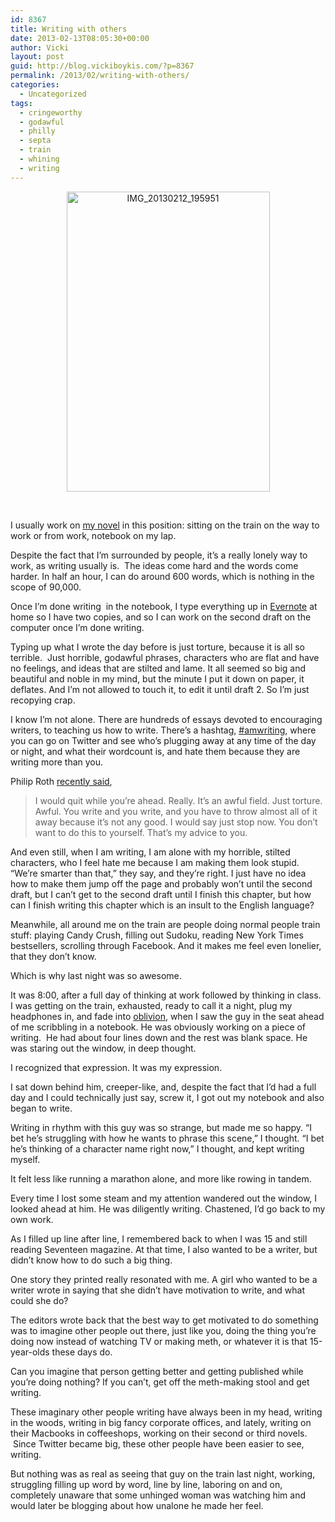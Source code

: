 ```yaml
---
id: 8367
title: Writing with others
date: 2013-02-13T08:05:30+00:00
author: Vicki
layout: post
guid: http://blog.vickiboykis.com/?p=8367
permalink: /2013/02/writing-with-others/
categories:
  - Uncategorized
tags:
  - cringeworthy
  - godawful
  - philly
  - septa
  - train
  - whining
  - writing
---
```

<p style="text-align: center;">
  <a href="http://blog.vickiboykis.com/wp-content/uploads/2013/02/IMG_20130212_195951.jpg"><img class="aligncenter  wp-image-8368" alt="IMG_20130212_195951" src="http://blog.vickiboykis.com/wp-content/uploads/2013/02/IMG_20130212_195951-580x857.jpg" width="325" height="480" /></a>
</p>

&nbsp;

I usually work on <a href="http://blog.vickiboykis.com/2012/09/the-art-of-the-slog/" target="_blank">my novel</a> in this position: sitting on the train on the way to work or from work, notebook on my lap.

Despite the fact that I&#8217;m surrounded by people, it&#8217;s a really lonely way to work, as writing usually is.  The ideas come hard and the words come harder. In half an hour, I can do around 600 words, which is nothing in the scope of 90,000.

<!--more-->

Once I&#8217;m done writing  in the notebook, I type everything up in <a href="http://evernote.com/" target="_blank">Evernote</a> at home so I have two copies, and so I can work on the second draft on the computer once I&#8217;m done writing.

Typing up what I wrote the day before is just torture, because it is all so terrible.  Just horrible, godawful phrases, characters who are flat and have no feelings, and ideas that are stilted and lame. It all seemed so big and beautiful and noble in my mind, but the minute I put it down on paper, it deflates. And I&#8217;m not allowed to touch it, to edit it until draft 2. So I&#8217;m just recopying crap.

I know I&#8217;m not alone. There are hundreds of essays devoted to encouraging writers, to teaching us how to write. There&#8217;s a hashtag, <a href="https://twitter.com/search?q=%23amwriting&src=typd" target="_blank">#amwriting</a>, where you can go on Twitter and see who&#8217;s plugging away at any time of the day or night, and what their wordcount is, and hate them because they are writing more than you.

Philip Roth <a href="http://www.newyorker.com/online/blogs/books/2013/02/elizabeth-gilbert-versus-philip-roth-is-writing-torture.html#ixzz2KmXzS8Mz" target="_blank">recently said</a>,

> I would quit while you’re ahead. Really. It’s an awful field. Just torture. Awful. You write and you write, and you have to throw almost all of it away because it’s not any good. I would say just stop now. You don’t want to do this to yourself. That’s my advice to you.

And even still, when I am writing, I am alone with my horrible, stilted characters, who I feel hate me because I am making them look stupid. &#8220;We&#8217;re smarter than that,&#8221; they say, and they&#8217;re right. I just have no idea how to make them jump off the page and probably won&#8217;t until the second draft, but I can&#8217;t get to the second draft until I finish this chapter, but how can I finish writing this chapter which is an insult to the English language?

Meanwhile, all around me on the train are people doing normal people train stuff: playing Candy Crush, filling out Sudoku, reading New York Times bestsellers, scrolling through Facebook. And it makes me feel even lonelier, that they don&#8217;t know.

Which is why last night was so awesome.

It was 8:00, after a full day of thinking at work followed by thinking in class. I was getting on the train, exhausted, ready to call it a night, plug my headphones in, and fade into <a href="http://www.youtube.com/watch?v=9xsoCki4pTk" target="_blank">oblivion</a>, when I saw the guy in the seat ahead of me scribbling in a notebook. He was obviously working on a piece of writing.  He had about four lines down and the rest was blank space. He was staring out the window, in deep thought.

I recognized that expression. It was my expression.

I sat down behind him, creeper-like, and, despite the fact that I&#8217;d had a full day and I could technically just say, screw it, I got out my notebook and also began to write.

Writing in rhythm with this guy was so strange, but made me so happy. &#8220;I bet he&#8217;s struggling with how he wants to phrase this scene,&#8221; I thought. &#8220;I bet he&#8217;s thinking of a character name right now,&#8221; I thought, and kept writing myself.

It felt less like running a marathon alone, and more like rowing in tandem.

Every time I lost some steam and my attention wandered out the window, I looked ahead at him. He was diligently writing. Chastened, I&#8217;d go back to my own work.

As I filled up line after line, I remembered back to when I was 15 and still reading Seventeen magazine. At that time, I also wanted to be a writer, but didn&#8217;t know how to do such a big thing.

One story they printed really resonated with me. A girl who wanted to be a writer wrote in saying that she didn&#8217;t have motivation to write, and what could she do?

The editors wrote back that the best way to get motivated to do something was to imagine other people out there, just like you, doing the thing you&#8217;re doing now instead of watching TV or making meth, or whatever it is that 15-year-olds these days do.

Can you imagine that person getting better and getting published while you&#8217;re doing nothing? If you can&#8217;t, get off the meth-making stool and get writing.

These imaginary other people writing have always been in my head, writing in the woods, writing in big fancy corporate offices, and lately, writing on their Macbooks in coffeeshops, working on their second or third novels.  Since Twitter became big, these other people have been easier to see, writing.

But nothing was as real as seeing that guy on the train last night, working, struggling filling up word by word, line by line, laboring on and on, completely unaware that some unhinged woman was watching him and would later be blogging about how unalone he made her feel.